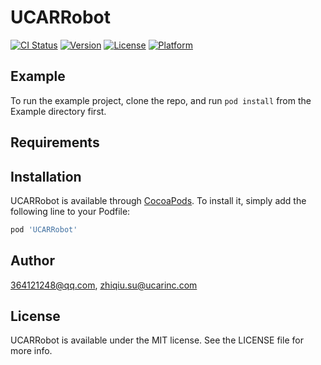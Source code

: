 # UCARRobot

[![CI Status](https://img.shields.io/travis/364121248@qq.com/UCARRobot.svg?style=flat)](https://travis-ci.org/364121248@qq.com/UCARRobot)
[![Version](https://img.shields.io/cocoapods/v/UCARRobot.svg?style=flat)](https://cocoapods.org/pods/UCARRobot)
[![License](https://img.shields.io/cocoapods/l/UCARRobot.svg?style=flat)](https://cocoapods.org/pods/UCARRobot)
[![Platform](https://img.shields.io/cocoapods/p/UCARRobot.svg?style=flat)](https://cocoapods.org/pods/UCARRobot)

## Example

To run the example project, clone the repo, and run `pod install` from the Example directory first.

## Requirements

## Installation

UCARRobot is available through [CocoaPods](https://cocoapods.org). To install
it, simply add the following line to your Podfile:

```ruby
pod 'UCARRobot'
```

## Author

364121248@qq.com, zhiqiu.su@ucarinc.com

## License

UCARRobot is available under the MIT license. See the LICENSE file for more info.
